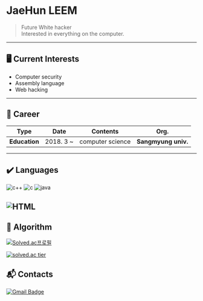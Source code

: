 # JaeHun LEEM
> Future White hacker<br>
> Interested in everything on the computer.
>
----------------------------------

## 🖥️ Current Interests
- Computer security
- Assembly language
- Web hacking
-------------------------------------------

## 📜 Career

| **Type** | **Date** | **Contents** | **Org.** |
|:--------:|:--------:|:--------:|:--------:|
| **Education** | 2018. 3 ~ | computer science | **Sangmyung univ.** |
-----------------------------------------


## ✔️ Languages
![c++](https://img.shields.io/badge/C%2B%2B-%E2%98%85%E2%98%85%E2%98%85%E2%98%86%E2%98%86-brightgreen?style=plastic&logo=c%2B%2B) ![c](https://img.shields.io/badge/C-%E2%98%85%E2%98%85%E2%98%85%E2%98%86%E2%98%86-orange?style=plastic&logo=c&logoColor=white) ![java](https://img.shields.io/badge/java-%E2%98%85%E2%98%85%E2%98%86%E2%98%86%E2%98%86-blue?style=plastic&logo=java)

![HTML](https://img.shields.io/badge/HTML/CSS-%E2%98%85%E2%98%85%E2%98%86%E2%98%86%E2%98%86-yellowgreen?style=plastic&logo=HTML5&logoColor=white) 
---------------------------------


## 📝 Algorithm
[![Solved.ac프로필](http://mazassumnida.wtf/api/mini/generate_badge?boj=jh37106)](https://solved.ac/jh37106)

[![solved.ac tier](http://mazassumnida.wtf/api/v2/generate_badge?boj=jh37106)](https://solved.ac/jh37106)


## :mailbox_with_mail: Contacts
[![Gmail Badge](https://img.shields.io/badge/Gmail-d14836?style=flat-square&logo=Gmail&logoColor=white&link=mailto:jh37106@gmail.com)](mailto:jh37106@gmail.com) 
